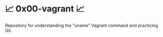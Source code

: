 # :chart_with_upwards_trend: 0x00-vagrant :chart_with_upwards_trend:
Repository for understanding the "uname" Vagrant command and practicing Git.
